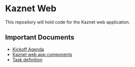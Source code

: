 # Kaznet Web

This repository will hold code for the Kaznet web application.

## Important Documents ##

* [Kickoff Agenda](https://docs.google.com/document/d/1ySa70jBKCIL_HVupJrCIgjyOaeswAJMEf7KtxXLl2SE/edit#heading=h.g99rpzyt8zxp)
* [Kaznet web app components](https://docs.google.com/document/d/1vWTj6CusdpgwJ7qWOT5a72yj6iGW8dRM7P5KyNZJsFM/edit#heading=h.gygvf8p4j7p)
* [Task definition](https://docs.google.com/document/d/1rWBMlXkCTreDGMdFZhdS3m87rLG51G_jDHosjRlrH_c/edit#)